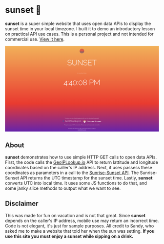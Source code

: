 # sunset 🌇
**sunset** is a super simple website that uses open data APIs to display the sunset time in your local timezone. 
I built it to demo an introductory lesson on practical API use cases. 
This is a personal project and not intended for commercial use. [View it here](https://doerrfeldbill.github.io/sunset/).

![](https://github.com/doerrfeldbill/sunset/blob/master/sunset-preview.png)

## About
**sunset** demonstrates how to use simple HTTP GET calls to open data APIs. 
First, the code calls the [GeoIPLookup.io](GeoIPLookup.io) API to return lattitude and longitude coordinates based on the caller's IP address.
Next, it uses passess these coordinates as parameters in a call to the [Sunrise-Sunset API](https://sunrise-sunset.org/api).
The Sunrise-Sunset API returns the UTC timestamp for the sunset time.
Lastly, **sunset** converts UTC into local time. It uses some JS functions to do that, and some janky slice methods to output what we want to see.

## Disclaimer
This was made for fun on vacation and is not that great. Since **sunset** depends on the caller's IP address, mobile use may return an incorrect time.
Code is not elegant, it's just for sample purposes.
All credit to Sandy, who asked me to make a website that told her when the sun was setting. 
**If you use this site you must enjoy a sunset while sipping on a drink.**
